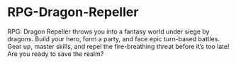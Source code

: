 # RPG-Dragon-Repeller
RPG: Dragon Repeller throws you into a fantasy world under siege by dragons. Build your hero, form a party, and face epic turn-based battles. Gear up, master skills, and repel the fire-breathing threat before it’s too late! Are you ready to save the realm?
